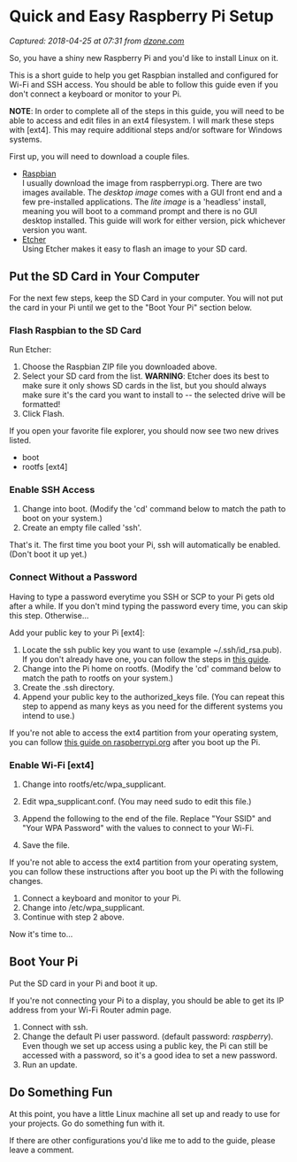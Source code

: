 # Quick and Easy Raspberry Pi Setup

_Captured: 2018-04-25 at 07:31 from [dzone.com](https://dzone.com/articles/quick-and-easy-raspberry-pi-setup?edition=375219&utm_source=Zone%20Newsletter&utm_medium=email&utm_campaign=iot%202018-04-24)_

So, you have a shiny new Raspberry Pi and you'd like to install Linux on it.

This is a short guide to help you get Raspbian installed and configured for Wi-Fi and SSH access. You should be able to follow this guide even if you don't connect a keyboard or monitor to your Pi.

**NOTE**: In order to complete all of the steps in this guide, you will need to be able to access and edit files in an ext4 filesystem. I will mark these steps with [ext4]. This may require additional steps and/or software for Windows systems.

First up, you will need to download a couple files.

  * [Raspbian](https://www.raspberrypi.org/downloads/raspbian/)  
I usually download the image from raspberrypi.org. There are two images available. The _desktop image_ comes with a GUI front end and a few pre-installed applications. The _lite image_ is a 'headless' install, meaning you will boot to a command prompt and there is no GUI desktop installed. This guide will work for either version, pick whichever version you want.
  * [Etcher](https://etcher.io/)  
Using Etcher makes it easy to flash an image to your SD card.

## Put the SD Card in Your Computer

For the next few steps, keep the SD Card in your computer. You will not put the card in your Pi until we get to the "Boot Your Pi" section below.

### Flash Raspbian to the SD Card

Run Etcher:

  1. Choose the Raspbian ZIP file you downloaded above.
  2. Select your SD card from the list. **WARNING**: Etcher does its best to make sure it only shows SD cards in the list, but you should always make sure it's the card you want to install to -- the selected drive will be formatted!
  3. Click Flash.

If you open your favorite file explorer, you should now see two new drives listed.

  * boot
  * rootfs [ext4]

### Enable SSH Access

  1. Change into boot. (Modify the 'cd' command below to match the path to boot on your system.)
  2. Create an empty file called 'ssh'.

That's it. The first time you boot your Pi, ssh will automatically be enabled. (Don't boot it up yet.)

### Connect Without a Password

Having to type a password everytime you SSH or SCP to your Pi gets old after a while. If you don't mind typing the password every time, you can skip this step. Otherwise...

Add your public key to your Pi [ext4]:

  1. Locate the ssh public key you want to use (example ~/.ssh/id_rsa.pub). If you don't already have one, you can follow the steps in [this guide](https://git-scm.com/book/be/v2/Git-on-the-Server-Generating-Your-SSH-Public-Key).
  2. Change into the Pi home on rootfs. (Modify the 'cd' command below to match the path to rootfs on your system.)
  3. Create the .ssh directory.
  4. Append your public key to the authorized_keys file. (You can repeat this step to append as many keys as you need for the different systems you intend to use.)

If you're not able to access the ext4 partition from your operating system, you can follow [this guide on raspberrypi.org](https://www.raspberrypi.org/documentation/remote-access/ssh/passwordless.md) after you boot up the Pi.

### Enable Wi-Fi [ext4]

  1. Change into rootfs/etc/wpa_supplicant.
  2. Edit wpa_supplicant.conf. (You may need sudo to edit this file.)
  3. Append the following to the end of the file. Replace "Your SSID" and "Your WPA Password" with the values to connect to your Wi-Fi.

  


  4. Save the file.

If you're not able to access the ext4 partition from your operating system, you can follow these instructions after you boot up the Pi with the following changes.

  1. Connect a keyboard and monitor to your Pi.
  2. Change into /etc/wpa_supplicant.
  3. Continue with step 2 above.

Now it's time to...

## Boot Your Pi

Put the SD card in your Pi and boot it up.

If you're not connecting your Pi to a display, you should be able to get its IP address from your Wi-Fi Router admin page.

  1. Connect with ssh.
  2. Change the default Pi user password. (default password: _raspberry_). Even though we set up access using a public key, the Pi can still be accessed with a password, so it's a good idea to set a new password.
  3. Run an update.

## Do Something Fun

At this point, you have a little Linux machine all set up and ready to use for your projects. Go do something fun with it.

If there are other configurations you'd like me to add to the guide, please leave a comment.
